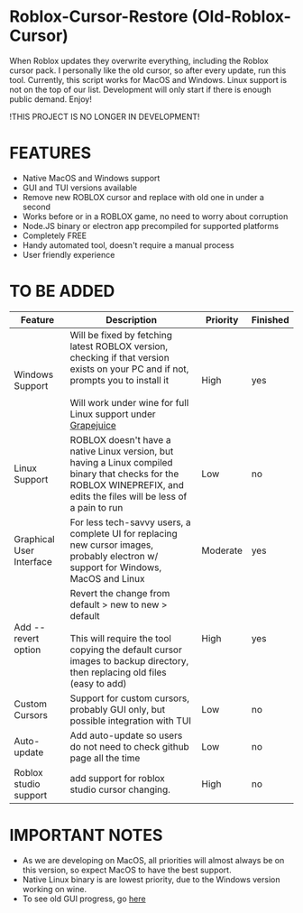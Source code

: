 # Roblox-Cursor-Restore (Old-Roblox-Cursor)

When Roblox updates they overwrite everything, including the Roblox cursor pack. I personally like the old cursor, so after every update, run this tool. Currently, this script works for MacOS and Windows. Linux support is not on the top of our list. Development will only start if there is enough public demand. Enjoy!

!THIS PROJECT IS NO LONGER IN DEVELOPMENT!

# FEATURES

- Native MacOS and Windows support
- GUI and TUI versions available
- Remove new ROBLOX cursor and replace with old one in under a second
- Works before or in a ROBLOX game, no need to worry about corruption
- Node.JS binary or electron app precompiled for supported platforms
- Completely FREE
- Handy automated tool, doesn't require a manual process
- User friendly experience


# TO BE ADDED

| Feature                  | Description                                                                                                                                                                                                                                       | Priority | Finished |
|--------------------------|---------------------------------------------------------------------------------------------------------------------------------------------------------------------------------------------------------------------------------------------------|----------|----------|
| Windows Support          | Will be fixed by fetching latest ROBLOX version, checking if that version exists on your PC and if not, prompts you to install it<br><br>Will work under wine for full Linux support under [Grapejuice](https://gitlab.com/brinkervii/grapejuice) | High     | yes       |
| Linux Support            | ROBLOX doesn't have a native Linux version, but having a Linux compiled binary that checks for the ROBLOX WINEPREFIX, and edits the files will be less of a pain to run                                                                           | Low      | no       |
| Graphical User Interface | For less tech-savvy users, a complete UI for replacing new cursor images, probably electron w/ support for Windows, MacOS and Linux                                                                                                               | Moderate | yes       |
| Add --revert option      | Revert the change from default > new to new > default<br><br>This will require the tool copying the default cursor images to backup directory, then replacing old files (easy to add)                                                             | High     | yes       |
| Custom Cursors           | Support for custom cursors, probably GUI only, but possible integration with TUI                                                                                                                                                                  | Low      | no       |
| Auto-update              | Add auto-update so users do not need to check github page all the time                                                                                                                                                                            | Low      | no       |
| Roblox studio support           | add support for roblox studio cursor changing.                                                                                                                                                                  | High      | no       |

# IMPORTANT NOTES

- As we are developing on MacOS, all priorities will almost always be on this version, so expect MacOS to have the best support.
- Native Linux binary is are lowest priority, due to the Windows version working on wine.
- To see old GUI progress, go [here](https://github.com/Link2Linc/Old-Roblox-Cursor-GUI)
